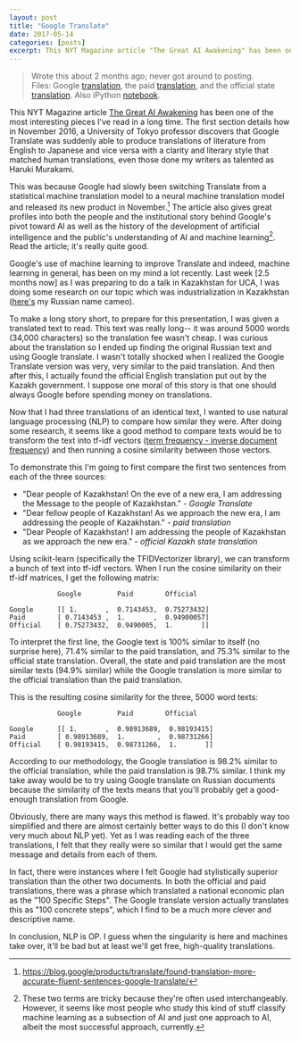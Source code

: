 ```yaml
---
layout: post
title: "Google Translate"
date: 2017-05-14
categories: [posts]
excerpt: This NYT Magazine article "The Great AI Awakening" has been one of the most interesting pieces I've read in a long time...
---
```

> Wrote this about 2 months ago; never got around to posting.   
>Files: Google [translation](../assets/google_translate.txt), the paid [translation](../assets/paid_translation.txt), and the official state [translation](http://www.akorda.kz/en/addresses/addresses_of_president/the-president-of-kazakhstan-nursultan-nazarbayevs-address-to-the-nation-of-kazakhstan-january-31-2017). Also iPython [notebook](https://nbviewer.jupyter.org/github/TheGoldenRatio/notebooks/blob/master/Translation%20Similarities.ipynb).

This NYT Magazine article [The Great AI Awakening](https://www.nytimes.com/2016/12/14/magazine/the-great-ai-awakening.html) has been one of the most interesting pieces I've read in a long time. The first section details how in November 2016, a University of Tokyo professor discovers that Google Translate was suddenly able to produce translations of literature from English to Japanese and vice versa with a clarity and literary style that matched human translations, even those done my writers as talented as Haruki Murakami.

This was because Google had slowly been switching Translate from a statistical machine translation model to a neural machine translation model and released its new product in November.[^1] The article also gives great profiles into both the people and the institutional story behind Google's pivot toward AI as well as the history of the development of artificial intelligence and the public's understanding of AI and machine learning[^2]. Read the article; it's really quite good.

Google's use of machine learning to improve Translate and indeed, machine learning in general, has been on my mind a lot recently.  Last week [2.5 months now] as I was preparing to do a talk in Kazakhstan for UCA, I was doing some research on our topic which was industrialization in Kazakhstan ([here's](http://taldykorgan.palata.kz/ru/news/25834) my Russian name cameo).

To make a long story short, to prepare for this presentation, I was given a translated text to read. This text was really long-- it was around 5000 words (34,000 characters) so the translation fee wasn't cheap. I was curious about the translation so I ended up finding the original Russian text and using Google translate. I wasn't totally shocked when I realized the Google Translate version was very, very similar to the paid translation. And then after this, I actually found the official English translation put out by the Kazakh government. I suppose one moral of this story is that one should always Google before spending money on translations.

Now that I had three translations of an identical text, I wanted to use natural language processing (NLP) to compare how similar they were. After doing some research, it seems like a good method to compare texts would be to transform the text into tf-idf vectors ([term frequency - inverse document frequency](https://en.wikipedia.org/wiki/Tf%E2%80%93idf)) and then running a cosine similarity between those vectors.

To demonstrate this I'm going to first compare the first two sentences from each of the three sources:

- "Dear people of Kazakhstan! On the eve of a new era, I am addressing the Message to the people of Kazakhstan." - *Google Translate*
- "Dear fellow people of Kazakhstan! As we approach the new era, I am addressing the people of Kazakhstan." - *paid translation*
- "Dear People of Kazakhstan! I am addressing the people of Kazakhstan as we approach the new era." - *official Kazakh state translation*

Using scikit-learn (specifically the TFIDVectorizer library), we can transform a bunch of text into tf-idf vectors.
When I run the cosine similarity on their tf-idf matrices, I get the following matrix:

                Google         Paid        Official

    Google      [[ 1.       ,  0.7143453,  0.75273432]
    Paid        [ 0.7143453 ,  1.       ,  0.94900057]
    Official    [ 0.75273432,  0.9490005,  1.       ]]

To interpret the first line, the Google text is 100% similar to itself (no surprise here), 71.4% similar to the paid translation, and 75.3% similar to the official state translation. Overall, the state and paid translation are the most similar texts (94.9% similar) while the Google translation is more similar to the official translation than the paid translation.

This is the resulting cosine similarity for the three, 5000 word texts:

                Google         Paid        Official

    Google      [[ 1.       ,  0.98913689,  0.98193415]
    Paid        [ 0.98913689,  1.        ,  0.98731266]
    Official    [ 0.98193415,  0.98731266,  1.       ]]

According to our methodology, the Google translation is 98.2% similar to the official translation, while the paid translation is 98.7% similar. I think my take away would be to try using Google translate on Russian documents because the similarity of the texts means that you'll probably get a good-enough translation from Google.

Obviously, there are many ways this method is flawed. It's probably way too simplified and there are almost certainly better ways to do this (I don't know very much about NLP yet). Yet as I was reading each of the three translations, I felt that they really were so similar that I would get the same message and details from each of them.

In fact, there were instances where I felt Google had stylistically superior translation than the other two documents. In both the official and paid translations, there was a phrase which translated a national economic plan as the "100 Specific Steps". The Google translate version actually translates this as "100 concrete steps", which I find to be a much more clever and descriptive name.

In conclusion, NLP is OP. I guess when the singularity is here and machines take over, it'll be bad but at least we'll get free, high-quality translations.

[^1]:https://blog.google/products/translate/found-translation-more-accurate-fluent-sentences-google-translate/
[^2]: These two terms are tricky because they're often used interchangeably. However, it seems like most people who study this kind of stuff classify machine learning as a subsection of AI and just one approach to AI, albeit the most successful approach, currently.

